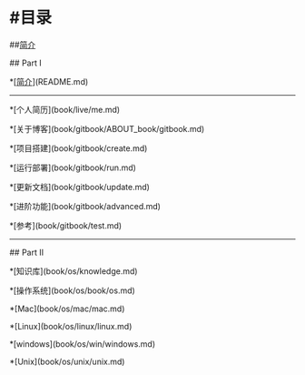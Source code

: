 # \#目录

\#\#[简介](//README.md)

\#\# Part I

\*\[[简介](//README.md)\]\(README.md\)

---

\*\[个人简历\]\(book/live/me.md\)

\*\[关于博客\]\(book/gitbook/ABOUT\_book/gitbook.md\)

\*\[项目搭建\]\(book/gitbook/create.md\)

\*\[运行部署\]\(book/gitbook/run.md\)

\*\[更新文档\]\(book/gitbook/update.md\)

\*\[进阶功能\]\(book/gitbook/advanced.md\)

\*\[参考\]\(book/gitbook/test.md\)

---

\#\# Part II

\*\[知识库\]\(book/os/knowledge.md\)

\*\[操作系统\]\(book/os/book/os.md\)

\*\[Mac\]\(book/os/mac/mac.md\)

\*\[Linux\]\(book/os/linux/linux.md\)

\*\[windows\]\(book/os/win/windows.md\)

\*\[Unix\]\(book/os/unix/unix.md\)


